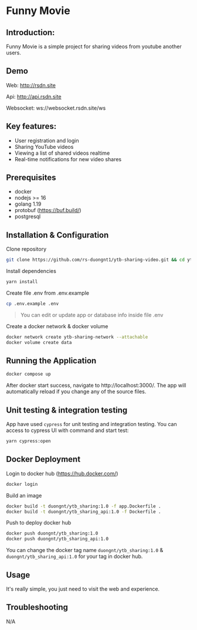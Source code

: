# Funny Movie

## Introduction:

Funny Movie is a simple project for sharing videos from youtube another users.

## Demo

Web: http://rsdn.site

Api: http://api.rsdn.site

Websocket: ws://websocket.rsdn.site/ws

## Key features:

- User registration and login
- Sharing YouTube videos
- Viewing a list of shared videos realtime
- Real-time notifications for new video shares

## Prerequisites

- docker
- nodejs >= 16
- golang 1.19
- protobuf (https://buf.build/)
- postgresql

## Installation & Configuration

Clone repository

```sh
git clone https://github.com/rs-duongnt1/ytb-sharing-video.git && cd ytb-sharing-video
```

Install dependencies

```sh
yarn install
```

Create file .env from .env.example

```sh
cp .env.example .env
```

> You can edit or update app or database info inside file .env

Create a docker network & docker volume

```sh
docker network create ytb-sharing-network --attachable
docker volume create data
```

## Running the Application

```sh
docker compose up
```

After docker start success, navigate to http://localhost:3000/. The app will automatically reload if you change any of the source files.

## Unit testing & integration testing

App have used `cypress` for unit testing and integration testing. You can access to cypress UI with command and start test:

```sh
yarn cypress:open
```

## Docker Deployment

Login to docker hub (https://hub.docker.com/)

```sh
docker login
```

Build an image

```sh
docker build -t duongnt/ytb_sharing:1.0 -f app.Dockerfile .
docker build -t duongnt/ytb_sharing_api:1.0 -f Dockerfile .
```

Push to deploy docker hub

```sh
docker push duongnt/ytb_sharing:1.0
docker push duongnt/ytb_sharing_api:1.0
```

You can change the docker tag name `duongnt/ytb_sharing:1.0` & `duongnt/ytb_sharing_api:1.0` for your tag in docker hub.

## Usage

It's really simple, you just need to visit the web and experience.

## Troubleshooting

N/A
